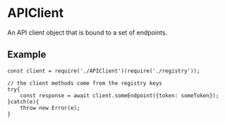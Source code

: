 # APIClient
An API client object that is bound to a set of endpoints.

## Example
```
const client = require('./APIClient')(require('./registry'));

// the client methods come from the registry keys
try{
	const response = await client.someEndpoint({token: someToken});
}catch(e){
	throw new Error(e);
}
```
